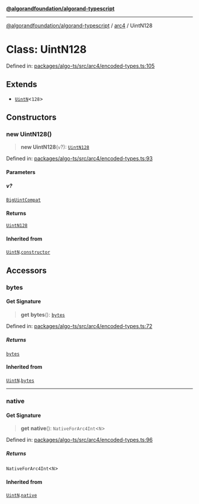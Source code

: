 [**@algorandfoundation/algorand-typescript**](../../../README.md)

***

[@algorandfoundation/algorand-typescript](../../../README.md) / [arc4](../README.md) / UintN128

# Class: UintN128

Defined in: [packages/algo-ts/src/arc4/encoded-types.ts:105](https://github.com/algorandfoundation/puya-ts/blob/main/packages/algo-ts/src/arc4/encoded-types.ts#L105)

## Extends

- [`UintN`](UintN.md)\<`128`\>

## Constructors

### new UintN128()

> **new UintN128**(`v`?): [`UintN128`](UintN128.md)

Defined in: [packages/algo-ts/src/arc4/encoded-types.ts:93](https://github.com/algorandfoundation/puya-ts/blob/main/packages/algo-ts/src/arc4/encoded-types.ts#L93)

#### Parameters

##### v?

[`BigUintCompat`](../../../type-aliases/BigUintCompat.md)

#### Returns

[`UintN128`](UintN128.md)

#### Inherited from

[`UintN`](UintN.md).[`constructor`](UintN.md#constructors)

## Accessors

### bytes

#### Get Signature

> **get** **bytes**(): [`bytes`](../../../type-aliases/bytes.md)

Defined in: [packages/algo-ts/src/arc4/encoded-types.ts:72](https://github.com/algorandfoundation/puya-ts/blob/main/packages/algo-ts/src/arc4/encoded-types.ts#L72)

##### Returns

[`bytes`](../../../type-aliases/bytes.md)

#### Inherited from

[`UintN`](UintN.md).[`bytes`](UintN.md#bytes)

***

### native

#### Get Signature

> **get** **native**(): `NativeForArc4Int`\<`N`\>

Defined in: [packages/algo-ts/src/arc4/encoded-types.ts:96](https://github.com/algorandfoundation/puya-ts/blob/main/packages/algo-ts/src/arc4/encoded-types.ts#L96)

##### Returns

`NativeForArc4Int`\<`N`\>

#### Inherited from

[`UintN`](UintN.md).[`native`](UintN.md#native)
